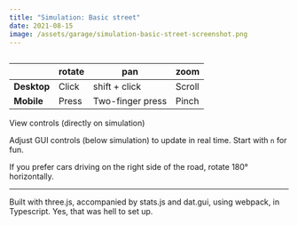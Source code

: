 ```yaml
---
title: "Simulation: Basic street"
date: 2021-08-15
image: /assets/garage/simulation-basic-street-screenshot.png
---
```


<canvas id="c" class="w-100"></canvas>
<div class="stats-container gui-container"></div>

<script defer src="/assets/lib/three-r131.min.js"></script>
<script defer src="/assets/3js/03-street.prod.js"></script>

<script>
    // No easy CSS I can find to set height based on width, so using JS.
    function setHeightToWidth() {
        const c = document.querySelector("#c");
        // Setting square: height = width.
        c.height = c.width;
    }
    window.addEventListener('resize', setHeightToWidth);
    setHeightToWidth();
</script>

<style>
    .gui-container {
        display: flex;
        justify-content: space-between;
    }

    #stats {
        position: relative !important;
    }

    #gui {
    }
</style>

<!-- - Rotate
    - Desktop: click
    - Mobile: press and hold
- Pan
    - Desktop: <span class="small-caps ph1 bg-near-white ba b--black-20 br2">shift</span> + click
    - Mobile: two-finger press and hold
- Zoom
    - Desktop: scroll
    - Mobile: pinch -->

|             | rotate | pan                                                                                | zoom   |
| ----------- | ------ | ---------------------------------------------------------------------------------- | ------ |
| **Desktop** | Click  | <span class="small-caps ph1 bg-near-white ba b--black-20 br2">shift</span> + click | Scroll |
| **Mobile**  | Press  | Two-finger press                                                                   | Pinch  |

<p class="figcaption">View controls (directly on simulation)</p>

Adjust GUI controls (below simulation) to update in real time. Start with <code class="ph1 bg-near-white ba b--black-20 br2">n</code> for fun.

If you prefer cars driving on the right side of the road, rotate 180° horizontally.

---

Built with three.js, accompanied by stats.js and dat.gui, using webpack, in Typescript. Yes, that was hell to set up.
